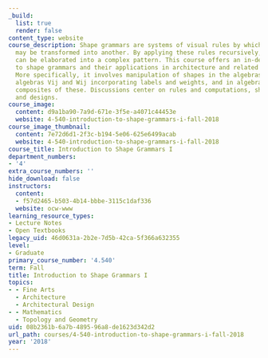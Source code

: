 ```yaml
---
_build:
  list: true
  render: false
content_type: website
course_description: Shape grammars are systems of visual rules by which one shape
  may be transformed into another. By applying these rules recursively, a simple shape
  can be elaborated into a complex pattern. This course offers an in-depth introduction
  to shape grammars and their applications in architecture and related areas of design.
  More specifically, it involves manipulation of shapes in the algebras Uij, in the
  algebras Vij and Wij incorporating labels and weights, and in algebras formed as
  composites of these. Discussions center on rules and computations, shape and structure,
  and designs.
course_image:
  content: d9a1ba90-7a9d-671e-3f5e-a4071c44453e
  website: 4-540-introduction-to-shape-grammars-i-fall-2018
course_image_thumbnail:
  content: 7e72d6d1-2f3c-b194-5e06-625e6499acab
  website: 4-540-introduction-to-shape-grammars-i-fall-2018
course_title: Introduction to Shape Grammars I
department_numbers:
- '4'
extra_course_numbers: ''
hide_download: false
instructors:
  content:
  - f57d2465-b503-4b14-bbbe-3115c1daf336
  website: ocw-www
learning_resource_types:
- Lecture Notes
- Open Textbooks
legacy_uid: 46d0631a-2b2e-7d5b-42ca-5f366a632355
level:
- Graduate
primary_course_number: '4.540'
term: Fall
title: Introduction to Shape Grammars I
topics:
- - Fine Arts
  - Architecture
  - Architectural Design
- - Mathematics
  - Topology and Geometry
uid: 08b2361b-6a7b-4895-96a8-de1623d342d2
url_path: courses/4-540-introduction-to-shape-grammars-i-fall-2018
year: '2018'
---
```

